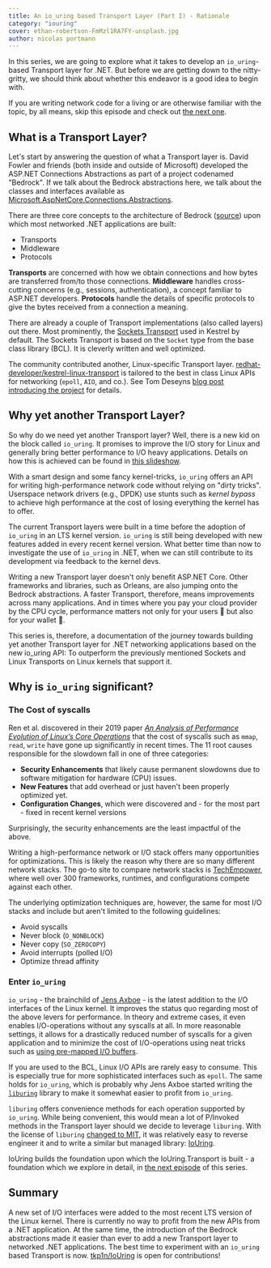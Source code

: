 ```yaml
---
title: An io_uring based Transport Layer (Part I) - Rationale
category: "iouring"
cover: ethan-robertson-FmMzl1RA7FY-unsplash.jpg
author: nicolas portmann
---
```


In this series, we are going to explore what it takes to develop an `io_uring`-based Transport layer for .NET. But before we are getting down to the nitty-gritty, we should think about whether this endeavor is a good idea to begin with.

If you are writing network code for a living or are otherwise familiar with the topic, by all means, skip this episode and check out [the next one](https://ndportmann.com/io_uring-foundation/).

## What is a Transport Layer?

Let's start by answering the question of what a Transport layer is. David Fowler and friends (both inside and outside of Microsoft) developed the ASP.NET Connections Abstractions as part of a project codenamed "Bedrock". If we talk about the Bedrock abstractions here, we talk about the classes and interfaces available as [Microsoft.AspNetCore.Connections.Abstractions](https://github.com/dotnet/aspnetcore/tree/master/src/Servers/Connections.Abstractions/src).

There are three core concepts to the architecture of Bedrock ([source](https://speakerdeck.com/davidfowl/project-bedrock)) upon which most networked .NET applications are built:

* Transports
* Middleware
* Protocols

**Transports** are concerned with how we obtain connections and how bytes are transferred from/to those connections. **Middleware** handles cross-cutting concerns (e.g., sessions, authentication), a concept familiar to ASP.NET developers. **Protocols** handle the details of specific protocols to give the bytes received from a connection a meaning.

There are already a couple of Transport implementations (also called layers) out there. Most prominently, the [Sockets Transport](https://github.com/dotnet/aspnetcore/tree/master/src/Servers/Kestrel/Transport.Sockets) used in Kestrel by default. The Sockets Transport is based on the `Socket` type from the base class library (BCL). It is cleverly written and well optimized.

The community contributed another, Linux-specific Transport layer.  [redhat-developer/kestrel-linux-transport](https://github.com/redhat-developer/kestrel-linux-transport/) is tailored to the best in class Linux APIs for networking (`epoll`, `AIO`, and co.). See Tom Deseyns [blog post introducing the project](https://developers.redhat.com/blog/2018/07/24/improv-net-core-kestrel-performance-linux/) for details.

## Why yet another Transport Layer?

So why do we need yet another Transport layer? Well, there is a new kid on the block called `io_uring`. It promises to improve the I/O story for Linux and generally bring better performance to I/O heavy applications. Details on how this is achieved can be found in [this slideshow](https://www.slideshare.net/ennael/kernel-recipes-2019-faster-io-through-iouring).

With a smart design and some fancy kernel-tricks, `io_uring` offers an API for writing high-performance network code without relying on "dirty tricks". Userspace network drivers (e.g., DPDK) use stunts such as *kernel bypass* to achieve high performance at the cost of losing everything the kernel has to offer.

The current Transport layers were built in a time before the adoption of `io_uring` in an LTS kernel version. `io_uring` is still being developed with new features added in every recent kernel version. What better time than now to investigate the use of `io_uring` in .NET, when we can still contribute to its development via feedback to the kernel devs.

Writing a new Transport layer doesn't only benefit ASP.NET Core. Other frameworks and libraries, such as Orleans, are also jumping onto the Bedrock abstractions. A faster Transport, therefore, means improvements across many applications. And in times where you pay your cloud provider by the CPU cycle, performance matters not only for your users 🚀 but also for your wallet 💸.

This series is, therefore, a documentation of the journey towards building yet another Transport layer for .NET networking applications based on the new io_uring API: To outperform the previously mentioned Sockets and Linux Transports on Linux kernels that support it.

## Why is `io_uring` significant?

### The Cost of syscalls

Ren et al. discovered in their 2019 paper *[An Analysis of Performance Evolution of Linux’s Core Operations](https://dl.acm.org/doi/pdf/10.1145/3341301.3359640?download=true)* that the cost of syscalls such as `mmap`, `read`, `write` have gone up significantly in recent times. The 11 root causes responsible for the slowdown fall in one of three categories:

* **Security Enhancements** that likely cause permanent slowdowns due to software mitigation for hardware (CPU) issues.
* **New Features** that add overhead or just haven't been properly optimized yet.
* **Configuration Changes**, which were discovered and - for the most part - fixed in recent kernel versions

Surprisingly, the security enhancements are the least impactful of the above.

Writing a high-performance network or I/O stack offers many opportunities for optimizations. This is likely the reason why there are so many different network stacks. The go-to site to compare network stacks is [TechEmpower](https://www.techempower.com/benchmarks), where well over 300 frameworks, runtimes, and configurations compete against each other.

The underlying optimization techniques are, however, the same for most I/O stacks and include but aren't limited to the following guidelines:

* Avoid syscalls
* Never block (`O_NONBLOCK`)
* Never copy (`SO_ZEROCOPY`)
* Avoid interrupts (polled I/O)
* Optimize thread affinity

### Enter `io_uring`

`io_uring` - the brainchild of [Jens Axboe](https://twitter.com/axboe) -  is the latest addition to the I/O interfaces of the Linux kernel. It improves the status quo regarding most of the above levers for performance. In theory and extreme cases, it even enables  I/O-operations without any syscalls at all. In more reasonable settings, it allows for a drastically reduced number of syscalls for a given application and to minimize the cost of I/O-operations using neat tricks such as [using pre-mapped I/O buffers](https://patchwork.kernel.org/patch/10792947/).

If you are used to the BCL, Linux I/O APIs are rarely easy to consume. This is especially true for more sophisticated interfaces such as `epoll`. The same holds for `io_uring`, which is probably why Jens Axboe started writing the [`liburing`](https://github.com/axboe/liburing) library to make it somewhat easier to profit from `io_uring`.

`liburing` offers convenience methods for each operation supported by `io_uring`. While being convenient, this would mean a lot of P/Invoked methods in the Transport layer should we decide to leverage `liburing`. With the license of `liburing` [changed to MIT](https://github.com/axboe/liburing/commit/b9f507d50c71b27f5c0239a28fa29db5ce2bf533), it was relatively easy to reverse engineer it and to write a similar but managed library: [IoUring](https://github.com/tkp1n/IoUring/#iouring).

IoUring builds the foundation upon which the IoUring.Transport is built - a foundation which we explore in detail, in [the next episode](https://ndportmann.com/io_uring-foundation/) of this series.

## Summary

A new set of I/O interfaces were added to the most recent LTS version of the Linux kernel. There is currently no way to profit from the new APIs from a .NET application. At the same time, the introduction of the Bedrock abstractions made it easier than ever to add a new Transport layer to networked .NET applications. The best time to experiment with an `io_uring` based Transport is now. [tkp1n/IoUring](https://github.com/tkp1n/IoUring) is open for contributions!